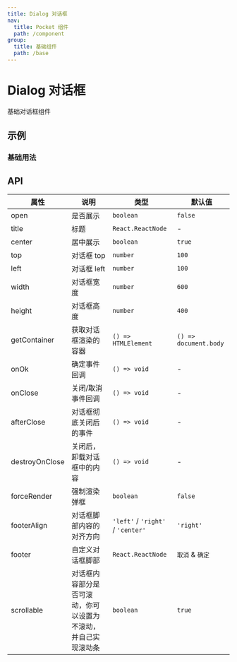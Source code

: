 ```yaml
---
title: Dialog 对话框
nav:
  title: Pocket 组件
  path: /component
group:
  title: 基础组件
  path: /base
---
```


# Dialog 对话框

基础对话框组件

## 示例

### 基础用法

<code src="./demo/Demo1.tsx" ></code>

## API

| 属性           | 说明                                                           | 类型                              | 默认值                |
| -------------- | -------------------------------------------------------------- | --------------------------------- | --------------------- |
| open           | 是否展示                                                       | `boolean`                         | `false`               |
| title          | 标题                                                           | `React.ReactNode`                 | -                     |
| center         | 居中展示                                                       | `boolean`                         | `true`                |
| top            | 对话框 top                                                     | `number`                          | `100`                 |
| left           | 对话框 left                                                    | `number`                          | `100`                 |
| width          | 对话框宽度                                                     | `number`                          | `600`                 |
| height         | 对话框高度                                                     | `number`                          | `400`                 |
| getContainer   | 获取对话框渲染的容器                                           | `() => HTMLElement`               | `() => document.body` |
| onOk           | 确定事件回调                                                   | `() => void`                      | -                     |
| onClose        | 关闭/取消事件回调                                              | `() => void`                      | -                     |
| afterClose     | 对话框彻底关闭后的事件                                         | `() => void`                      | -                     |
| destroyOnClose | 关闭后，卸载对话框中的内容                                     | `() => void`                      | -                     |
| forceRender    | 强制渲染弹框                                                   | `boolean`                         | `false`               |
| footerAlign    | 对话框脚部内容的对齐方向                                       | `'left'` / `'right'` / `'center'` | `'right'`             |
| footer         | 自定义对话框脚部                                               | `React.ReactNode`                 | `取消` & `确定`       |
| scrollable     | 对话框内容部分是否可滚动，你可以设置为不滚动，并自己实现滚动条 | `boolean`                         | `true`                |
